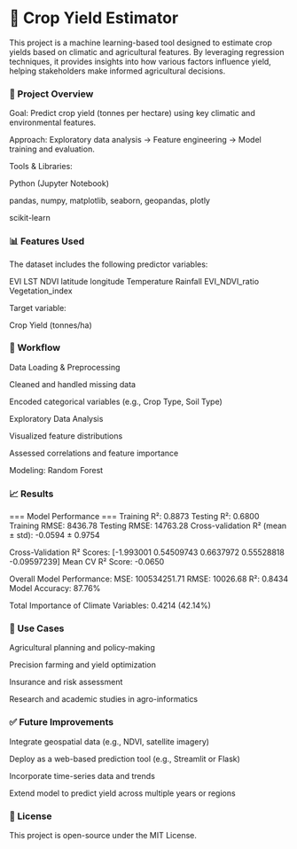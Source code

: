 # 🌾 Crop Yield Estimator

This project is a machine learning-based tool designed to estimate crop yields based on climatic and agricultural features. By leveraging regression techniques, it provides insights into how various factors influence yield, helping stakeholders make informed agricultural decisions.

### 📌 Project Overview 
Goal: Predict crop yield (tonnes per hectare) using key climatic and environmental features.

Approach: Exploratory data analysis → Feature engineering → Model training and evaluation.

Tools & Libraries:

Python (Jupyter Notebook)

pandas, numpy, matplotlib, seaborn, geopandas, plotly

scikit-learn

### 📊 Features Used
The dataset includes the following predictor variables:

EVI	LST	NDVI latitude	longitude Temperature	Rainfall	EVI_NDVI_ratio	Vegetation_index

Target variable:

Crop Yield (tonnes/ha)

### 🚀 Workflow
Data Loading & Preprocessing

Cleaned and handled missing data

Encoded categorical variables (e.g., Crop Type, Soil Type)

Exploratory Data Analysis

Visualized feature distributions

Assessed correlations and feature importance

Modeling: Random Forest


### 📈 Results

=== Model Performance ===
Training R²: 0.8873
Testing R²: 0.6800
Training RMSE: 8436.78
Testing RMSE: 14763.28
Cross-validation R² (mean ± std): -0.0594 ± 0.9754

Cross-Validation R² Scores: [-1.993001    0.54509743  0.6637972   0.55528818 -0.09597239]
Mean CV R² Score: -0.0650

Overall Model Performance:
MSE: 100534251.71
RMSE: 10026.68
R²: 0.8434
Model Accuracy: 87.76%

Total Importance of Climate Variables: 0.4214 (42.14%)


### 📌 Use Cases

Agricultural planning and policy-making

Precision farming and yield optimization

Insurance and risk assessment

Research and academic studies in agro-informatics


### ✅ Future Improvements

Integrate geospatial data (e.g., NDVI, satellite imagery)

Deploy as a web-based prediction tool (e.g., Streamlit or Flask)

Incorporate time-series data and trends

Extend model to predict yield across multiple years or regions


### 📜 License

This project is open-source under the MIT License.
